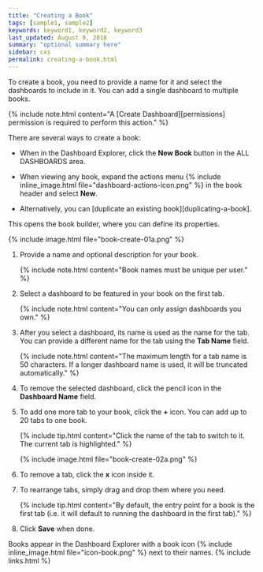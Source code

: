 ```yaml
---
title: "Creating a Book"
tags: [sample1, sample2]
keywords: keyword1, keyword2, keyword3
last_updated: August 9, 2018
summary: "optional summary here"
sidebar: cxs
permalink: creating-a-book.html
---
```


To create a book, you need to provide a name for it and select the dashboards to include in it. You can add a single dashboard to multiple books.

{% include note.html content="A [Create Dashboard][permissions] permission is required to perform this action." %}

There are several ways to create a book:

* When in the Dashboard Explorer, click the **New Book** button in the ALL DASHBOARDS area.

* When viewing any book, expand the actions menu {% include inline_image.html file="dashboard-actions-icon.png" %} in the book header and select **New**.

* Alternatively, you can [duplicate an existing book][duplicating-a-book].

This opens the book builder, where you can define its properties.

{% include image.html file="book-create-01a.png" %}

1. Provide a name and optional description for your book.

   {% include note.html content="Book names must be unique per user." %}

1. Select a dashboard to be featured in your book on the first tab.

   {% include note.html content="You can only assign dashboards you own." %}

1. After you select a dashboard, its name is used as the name for the tab. You can provide a different name for the tab using the **Tab Name** field.

   {% include note.html content="The maximum length for a tab name is 50 characters. If a longer dashboard name is used, it will be truncated automatically." %}

1. To remove the selected dashboard, click the pencil icon in the **Dashboard Name** field.

1. To add one more tab to your book, click the **+** icon. You can add up to 20 tabs to one book.

   {% include tip.html content="Click the name of the tab to switch to it. The current tab is highlighted." %}

   {% include image.html file="book-create-02a.png" %}

1. To remove a tab, click the **x** icon inside it.

1. To rearrange tabs, simply drag and drop them where you need.

   {% include tip.html content="By default, the entry point for a book is the first tab (i.e. it will default to running the dashboard in the first tab)." %}

1. Click **Save** when done.

Books appear in the Dashboard Explorer with a book icon {% include inline_image.html file="icon-book.png" %} next to their names.
{% include links.html %}
